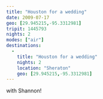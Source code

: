 ```yaml
---
title: "Houston for a wedding"
date: 2009-07-17
geo: [29.945215,-95.3312981]
tripit: 1445793
nights: 2
modes: ["air"]
destinations:
  -
    title: "Houston for a wedding"
    nights: 2
    location: "Sheraton"
    geo: [29.945215,-95.3312981]
---
```


with Shannon!
